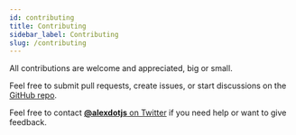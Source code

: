 ```yaml
---
id: contributing
title: Contributing
sidebar_label: Contributing
slug: /contributing
---
```


All contributions are welcome and appreciated, big or small.

Feel free to submit pull requests, create issues, or start discussions on the [GitHub repo](https://github.com/trpc/trpc).

Feel free to contact [**@alexdotjs** on Twitter](https://twitter.com/alexdotjs) if you need help or want to give feedback.

